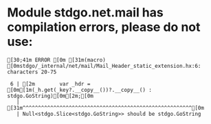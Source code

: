 # Module stdgo.net.mail has compilation errors, please do not use:
```
[30;41m ERROR [0m [31m(macro) [0mstdgo/_internal/net/mail/Mail_Header_static_extension.hx:6: characters 20-75

 6 | [2m        var _hdr = [0m[1m(_h.get(_key?.__copy__())?.__copy__() : stdgo.GoString)[0m[2m;[0m
   |                    [31m^^^^^^^^^^^^^^^^^^^^^^^^^^^^^^^^^^^^^^^^^^^^^^^^^^^^^^^[0m
   | Null<stdgo.Slice<stdgo.GoString>> should be stdgo.GoString


```


